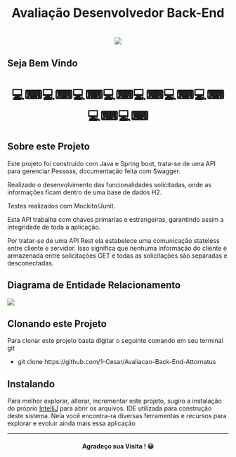 <h1 align=center>Avaliação Desenvolvedor Back-End</h1>

<h1 align="center">
<img   src="https://user-images.githubusercontent.com/92181625/211184599-e17c06c3-2d46-4ac4-b982-43981bb36059.png">
</h1>


<h2>Seja Bem Vindo</h2>
<h1 align="center">💻⌨💻⌨💻⌨💻⌨💻⌨💻⌨💻⌨💻⌨💻⌨</h1>

<h2> Sobre este Projeto </h2>
<p>Este projeto foi construído com Java e Spring boot, trata-se de uma API para gerenciar Pessoas, documentação feita com Swagger.</p>
<p>Realizado o desenvolvimento das funcionalidades solicitadas, onde as informações ficam dentro de uma base de dados H2.  
<p>Testes realizados com Mockito/Junit.</p>
<p>Esta API trabalha com chaves primarias e estrangeiras, garantindo assim a integridade de toda a aplicação.</p>
<p>Por tratar-se de uma API Rest ela estabelece uma comunicação stateless entre cliente e servidor. Isso significa que nenhuma informação do cliente é armazenada entre solicitações GET e todas as solicitações são separadas e desconectadas.</p>
<h2>Diagrama de Entidade Relacionamento</h2>
<img src="https://user-images.githubusercontent.com/92181625/211185332-951b4d32-f3a9-4421-96ff-197a6c6dc596.png">
<h2>Clonando este Projeto</h2>
<p>Para clonar este projeto basta digitar o seguinte comando em seu terminal git<p>
<ul>
  <li> git clone https://github.com/1-Cesar/Avaliacao-Back-End-Attornatus
</ul>
<h2>Instalando</h2>  
<p>Para melhor explorar, alterar, incrementar este projeto, sugiro a instalação do próprio <a href="https://www.jetbrains.com/pt-br/idea/download/#section=windows">IntelliJ</a> para abrir os arquivos. IDE utilizada
  para construção deste sistema. Nela você encontra-ra diversas ferramentas e recursos para explorar e evoluir ainda mais essa aplicação</p>
<hr>
<h4 align="center">Agradeço sua Visita ! 😀</h4>
